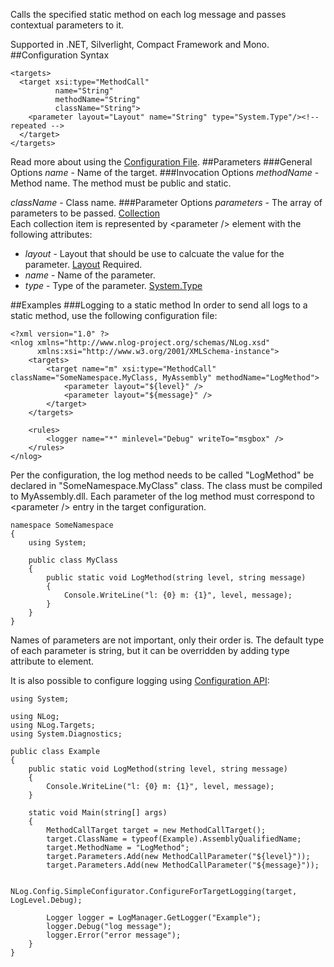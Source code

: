 Calls the specified static method on each log message and passes contextual parameters to it. 

Supported in .NET, Silverlight, Compact Framework and Mono.
##Configuration Syntax
```
<targets>
  <target xsi:type="MethodCall"
          name="String"
          methodName="String"
          className="String">
    <parameter layout="Layout" name="String" type="System.Type"/><!-- repeated -->
  </target>
</targets>
```
Read more about using the [Configuration File](Configuration-file).
##Parameters
###General Options
_name_ - Name of the target.
###Invocation Options
_methodName_ - Method name. The method must be public and static.

_className_ - Class name.
###Parameter Options
_parameters_ - The array of parameters to be passed. [Collection](Data-types)  
Each collection item is represented by \<parameter /> element with the following attributes:
  * _layout_ - Layout that should be use to calcuate the value for the parameter. [Layout](Data-types) Required.
  * _name_ - Name of the parameter.
  * _type_ - Type of the parameter. [System.Type](Data-types)

##Examples
###Logging to a static method
In order to send all logs to a static method, use the following configuration file:
```
<?xml version="1.0" ?>
<nlog xmlns="http://www.nlog-project.org/schemas/NLog.xsd"
      xmlns:xsi="http://www.w3.org/2001/XMLSchema-instance">
    <targets>
        <target name="m" xsi:type="MethodCall" className="SomeNamespace.MyClass, MyAssembly" methodName="LogMethod">
            <parameter layout="${level}" />
            <parameter layout="${message}" />
        </target>
    </targets>
 
    <rules>
        <logger name="*" minlevel="Debug" writeTo="msgbox" />
    </rules>
</nlog>
```

Per the configuration, the log method needs to be called "LogMethod" be declared in "SomeNamespace.MyClass" class. The class must be compiled to MyAssembly.dll. Each parameter of the log method must correspond to \<parameter /> entry in the target configuration.

```
namespace SomeNamespace
{
    using System;
 
    public class MyClass
    {
        public static void LogMethod(string level, string message)
        {
            Console.WriteLine("l: {0} m: {1}", level, message);
        }
    }
}
```

Names of parameters are not important, only their order is. The default type of each parameter is string, but it can be overridden by adding type attribute to <parameter /> element.

It is also possible to configure logging using [Configuration API](Configuration-API):

```
using System;
 
using NLog;
using NLog.Targets;
using System.Diagnostics;
 
public class Example
{
    public static void LogMethod(string level, string message)
    {
        Console.WriteLine("l: {0} m: {1}", level, message);
    }
 
    static void Main(string[] args)
    {
        MethodCallTarget target = new MethodCallTarget();
        target.ClassName = typeof(Example).AssemblyQualifiedName;
        target.MethodName = "LogMethod";
        target.Parameters.Add(new MethodCallParameter("${level}"));
        target.Parameters.Add(new MethodCallParameter("${message}"));
 
        NLog.Config.SimpleConfigurator.ConfigureForTargetLogging(target, LogLevel.Debug);
 
        Logger logger = LogManager.GetLogger("Example");
        logger.Debug("log message");
        logger.Error("error message");
    }
}
```